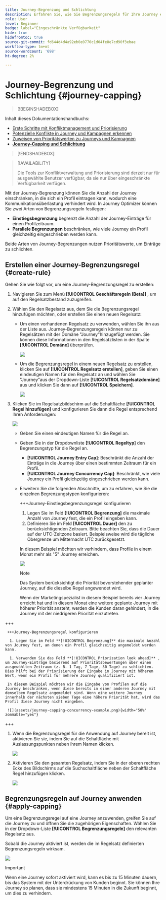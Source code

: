 ```yaml
---
title: Journey-Begrenzung und Schlichtung
description: Erfahren Sie, wie Sie Begrenzungsregeln für Ihre Journey erstellen und Journey-Eintritte vermitteln.
role: User
level: Beginner
badge: label="Eingeschränkte Verfügbarkeit"
hide: true
hidefromtoc: true
source-git-commit: fd644d4d4a92eb0e0770c1d04fe8e7cd90f3ebae
workflow-type: tm+mt
source-wordcount: '698'
ht-degree: 2%

---
```



# Journey-Begrenzung und Schlichtung {#journey-capping}

>[!BEGINSHADEBOX]

Inhalt dieses Dokumentationshandbuchs:

* [Erste Schritte mit Konfliktmanagement und Priorisierung](gs-conflict-prioritization.md)
* [Potenzielle Konflikte in Journey und Kampagnen erkennen](conflicts.md)
* [Zuweisen von Prioritätswerten zu Journeys und Kampagnen](priority-scores.md)
* **[Journey-Capping und Schlichtung](journey-capping.md)**

>[!ENDSHADEBOX]

>[!AVAILABILITY]
>
>Die Tools zur Konfliktverwaltung und Priorisierung sind derzeit nur für ausgewählte Benutzer verfügbar, da sie nur über eingeschränkte Verfügbarkeit verfügen.

Mit der Journey-Begrenzung können Sie die Anzahl der Journey einschränken, in die sich ein Profil eintragen kann, wodurch eine Kommunikationsüberlastung verhindert wird. In Journey Optimizer können Sie zwei Arten von Begrenzungsregeln festlegen:

* **Einstiegsbegrenzung** begrenzt die Anzahl der Journey-Einträge für einen Profilzeitraum.
* **Parallele Begrenzungen** beschränken, wie viele Journey ein Profil gleichzeitig eingeschrieben werden kann.

Beide Arten von Journey-Begrenzungen nutzen Prioritätswerte, um Einträge zu schlichten.

## Erstellen einer Journey-Begrenzungsregel {#create-rule}

Gehen Sie wie folgt vor, um eine Journey-Begrenzungsregel zu erstellen:

1. Navigieren Sie zum Menü **[!UICONTROL Geschäftsregeln (Beta)]** , um auf den Regelsatzbestand zuzugreifen.

1. Wählen Sie den Regelsatz aus, dem Sie die Begrenzungsregel hinzufügen möchten, oder erstellen Sie einen neuen Regelsatz:

   * Um einen vorhandenen Regelsatz zu verwenden, wählen Sie ihn aus der Liste aus. Journey-Begrenzungsregeln können nur zu Regelsätzen mit der Domäne &quot;Journey&quot;hinzugefügt werden. Sie können diese Informationen in den Regelsatzlisten in der Spalte **[!UICONTROL Domäne]** überprüfen.

     ![](assets/journey-capping-list.png)

   * Um die Begrenzungsregel in einem neuen Regelsatz zu erstellen, klicken Sie auf **[!UICONTROL Regelsatz erstellen]**, geben Sie einen eindeutigen Namen für den Regelsatz an und wählen Sie &quot;Journey&quot;aus der Dropdown-Liste **[!UICONTROL Regelsatzdomäne]** aus und klicken Sie dann auf **[!UICONTROL Speichern]**.

     ![](assets/journey-capping-rule-set.png)

1. Klicken Sie im Regelsatzbildschirm auf die Schaltfläche **[!UICONTROL Regel hinzufügen]** und konfigurieren Sie dann die Regel entsprechend Ihren Anforderungen:

   ![](assets/journey-capping-concurrency.png)

   * Geben Sie einen eindeutigen Namen für die Regel an.

   * Geben Sie in der Dropdownliste **[!UICONTROL Regeltyp]** den Begrenzungstyp für die Regel an.

      * **[!UICONTROL Journey Entry Cap]**: Beschränkt die Anzahl der Einträge in die Journey über einen bestimmten Zeitraum für ein Profil.
      * **[!UICONTROL Journey Concurrency Cap]**: Beschränkt, wie viele Journey ein Profil gleichzeitig eingeschrieben werden kann.

   * Erweitern Sie die folgenden Abschnitte, um zu erfahren, wie Sie die einzelnen Begrenzungstypen konfigurieren:

     +++Journey-Einstiegsbegrenzungsregel konfigurieren

      1. Legen Sie im Feld **[!UICONTROL Begrenzung]** die maximale Anzahl von Journey fest, die ein Profil eingeben kann.
      1. Definieren Sie im Feld **[!UICONTROL Dauer]** den zu berücksichtigenden Zeitraum. Bitte beachten Sie, dass die Dauer auf der UTC-Zeitzone basiert. Beispielsweise wird die tägliche Obergrenze um Mitternacht UTC zurückgesetzt.

     In diesem Beispiel möchten wir verhindern, dass Profile in einem Monat mehr als &quot;5&quot; Journey erreichen.

     ![](assets/journey-capping-entry-example.png)

     >[!NOTE]
     >
     >Das System berücksichtigt die Priorität bevorstehender geplanter Journey, auf die dieselbe Regel angewendet wird.
     >
     >Wenn der Marketingspezialist in diesem Beispiel bereits vier Journey erreicht hat und in diesem Monat eine weitere geplante Journey mit höherer Priorität ansteht, werden die Kunden daran gehindert, in die Journey mit der niedrigeren Priorität einzutreten.

+++

     +++Journey-Begrenzungsregel konfigurieren

      1. Legen Sie im Feld **[!UICONTROL Begrenzung]** die maximale Anzahl von Journey fest, an denen ein Profil gleichzeitig angemeldet werden kann.

      1. Verwenden Sie das Feld **[!UICONTROL Priorization look ahead]** , um Journey-Einträge basierend auf Prioritätsbewertungen über einen ausgewählten Zeitraum (z. B. 1 Tag, 7 Tage, 30 Tage) zu schlichten. Dies hilft bei der Priorisierung der Eingabe in Journey mit höherem Wert, wenn ein Profil für mehrere Journey qualifiziert ist.

     In diesem Beispiel möchten wir die Eingabe von Profilen auf die Journey beschränken, wenn diese bereits in einer anderen Journey mit demselben Regelsatz angemeldet sind. Wenn eine weitere Journey innerhalb der nächsten sieben Tage eine höhere Priorität hat, wird das Profil diese Journey nicht eingeben.

     ![](assets/journey-capping-concurrency-example.png){width="50%" zommable="yes"}

+++

1. Wenn die Begrenzungsregel für die Anwendung auf Journey bereit ist, aktivieren Sie sie, indem Sie auf die Schaltfläche mit Auslassungspunkten neben ihrem Namen klicken.

   ![](assets/journey-capping-activate-rule.png)

1. Aktivieren Sie den gesamten Regelsatz, indem Sie in der oberen rechten Ecke des Bildschirms auf die Suchschaltfläche neben der Schaltfläche Regel hinzufügen klicken.

   ![](assets/journey-capping-activate-rule-set.png)

## Begrenzungsregeln auf Journey anwenden {#apply-capping}

Um eine Begrenzungsregel auf eine Journey anzuwenden, greifen Sie auf die Journey zu und öffnen Sie die zugehörigen Eigenschaften. Wählen Sie in der Dropdown-Liste **[!UICONTROL Begrenzungsregeln]** den relevanten Regelsatz aus.

Sobald die Journey aktiviert ist, werden die im Regelsatz definierten Begrenzungsregeln wirksam.

![](../test-approve/assets/journey-capping-apply.png)

>[!IMPORTANT]
>
>Wenn eine Journey sofort aktiviert wird, kann es bis zu 15 Minuten dauern, bis das System mit der Unterdrückung von Kunden beginnt. Sie können Ihre Journey so planen, dass sie mindestens 15 Minuten in die Zukunft beginnt, um dies zu verhindern.
